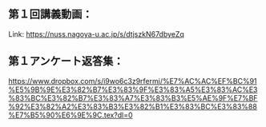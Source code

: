 ## 第１回講義動画：<br>
Link:
https://nuss.nagoya-u.ac.jp/s/dtjszkN67dbyeZq


## 第１アンケート返答集：<br>
https://www.dropbox.com/s/i9wo6c3z9rfermj/%E7%AC%AC%EF%BC%91%E5%9B%9E%E3%82%B7%E3%83%9F%E3%83%A5%E3%83%AC%E3%83%BC%E3%82%B7%E3%83%A7%E3%83%B3%E5%AE%9F%E7%BF%92%E3%82%A2%E3%83%B3%E3%82%B1%E3%83%BC%E3%83%88%E7%B5%90%E6%9E%9C.tex?dl=0
